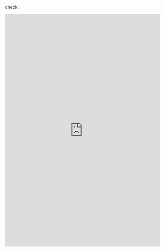 check:

<iframe title="Province che accolgono più real fuorisede" aria-label="Mappa" id="datawrapper-chart-u39r3" src="https://datawrapper.dwcdn.net/u39r3/1/" scrolling="no" frameborder="0" style="width: 0; min-width: 100% !important; border: none;" height="756" data-external="1"></iframe>
<script type="text/javascript">!function(){"use strict";window.addEventListener("message",(function(e){if(void 0!==e.data["datawrapper-height"]){var t=document.querySelectorAll("iframe");for(var a in e.data["datawrapper-height"])for(var r=0;r<t.length;r++){if(t[r].contentWindow===e.source)t[r].style.height=e.data["datawrapper-height"][a]+"px"}}}))}();
</script>
